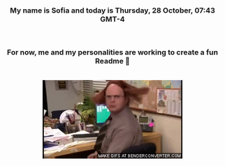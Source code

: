 


<div align="center">
<h3 >My name is Sofia and today is Thursday, 28 October, 07:43 GMT-4</h3><br>
<h3 >For now, me and my personalities are working to create a fun Readme 👋
</h3><br>
<img src='img/dwight.gif' alt='working...'/>
</div>
